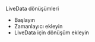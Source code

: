  <a name="1"></a>LiveData dönüşümleri

- Başlayın
- Zamanlayıcı ekleyin
- LiveData için dönüşüm ekleyin
